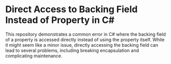 # Direct Access to Backing Field Instead of Property in C#

This repository demonstrates a common error in C# where the backing field of a property is accessed directly instead of using the property itself. While it might seem like a minor issue, directly accessing the backing field can lead to several problems, including breaking encapsulation and complicating maintenance.